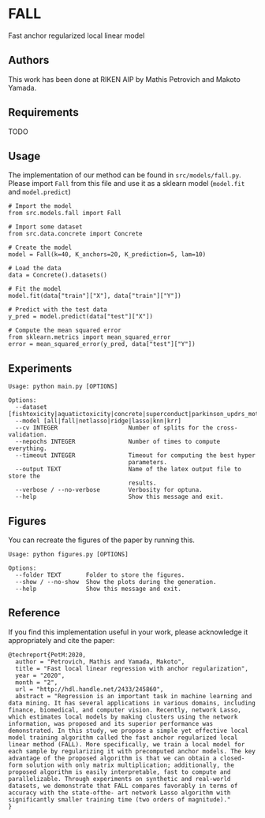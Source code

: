 # FALL
Fast anchor regularized local linear model

## Authors
This work has been done at RIKEN AIP by Mathis Petrovich and Makoto Yamada.


## Requirements
TODO

## Usage
The implementation of our method can be found in ``src/models/fall.py``. Please import ``Fall`` from this file and use it as a sklearn model (``model.fit`` and ``model.predict``)

```python3
# Import the model
from src.models.fall import Fall

# Import some dataset
from src.data.concrete import Concrete

# Create the model
model = Fall(k=40, K_anchors=20, K_prediction=5, lam=10)

# Load the data
data = Concrete().datasets()

# Fit the model
model.fit(data["train"]["X"], data["train"]["Y"])

# Predict with the test data
y_pred = model.predict(data["test"]["X"])

# Compute the mean squared error
from sklearn.metrics import mean_squared_error
error = mean_squared_error(y_pred, data["test"]["Y"])
```


## Experiments
```
Usage: python main.py [OPTIONS]

Options:
  --dataset [fishtoxicity|aquatictoxicity|concrete|superconduct|parkinson_updrs_motor|parkinson_updrs_total]
  --model [all|fall|netlasso|ridge|lasso|knn|krr]
  --cv INTEGER                    Number of splits for the cross-validation.
  --nepochs INTEGER               Number of times to compute everything.
  --timeout INTEGER               Timeout for computing the best hyper
                                  parameters.
  --output TEXT                   Name of the latex output file to store the
                                  results.
  --verbose / --no-verbose        Verbosity for optuna.
  --help                          Show this message and exit.
```


## Figures
You can recreate the figures of the paper by running this.

```
Usage: python figures.py [OPTIONS]

Options:
  --folder TEXT       Folder to store the figures.
  --show / --no-show  Show the plots during the generation.
  --help              Show this message and exit.
```

## Reference
If you find this implementation useful in your work, please acknowledge it appropriately and cite the paper:

```
@techreport{PetM:2020,
  author = "Petrovich, Mathis and Yamada, Makoto",
  title = "Fast local linear regression with anchor regularization",
  year = "2020",
  month = "2",
  url = "http://hdl.handle.net/2433/245860",
  abstract = "Regression is an important task in machine learning and data mining. It has several applications in various domains, including finance, biomedical, and computer vision. Recently, network Lasso, which estimates local models by making clusters using the network information, was proposed and its superior performance was demonstrated. In this study, we propose a simple yet effective local model training algorithm called the fast anchor regularized local linear method (FALL). More specifically, we train a local model for each sample by regularizing it with precomputed anchor models. The key advantage of the proposed algorithm is that we can obtain a closed-form solution with only matrix multiplication; additionally, the proposed algorithm is easily interpretable, fast to compute and parallelizable. Through experiments on synthetic and real-world datasets, we demonstrate that FALL compares favorably in terms of accuracy with the state-ofthe- art network Lasso algorithm with significantly smaller training time (two orders of magnitude)."
}
```
